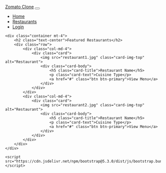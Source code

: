 <!DOCTYPE html>
<html lang="en">
<head>
    <meta charset="UTF-8">
    <meta name="viewport" content="width=device-width, initial-scale=1.0">
    <title>Zomato Clone</title>
    <link rel="stylesheet" href="https://cdn.jsdelivr.net/npm/bootstrap@5.3.0/dist/css/bootstrap.min.css">
    <link rel="stylesheet" href="styles.css">
</head>
<body>
    <nav class="navbar navbar-expand-lg navbar-dark bg-danger">
        <div class="container">
            <a class="navbar-brand" href="#">Zomato Clone</a>
            <button class="navbar-toggler" type="button" data-bs-toggle="collapse" data-bs-target="#navbarNav">
                <span class="navbar-toggler-icon"></span>
            </button>
            <div class="collapse navbar-collapse" id="navbarNav">
                <ul class="navbar-nav ms-auto">
                    <li class="nav-item"><a class="nav-link" href="#">Home</a></li>
                    <li class="nav-item"><a class="nav-link" href="#">Restaurants</a></li>
                    <li class="nav-item"><a class="nav-link" href="#">Login</a></li>
                </ul>
            </div>
        </div>
    </nav>
    
    <div class="container mt-4">
        <h2 class="text-center">Featured Restaurants</h2>
        <div class="row">
            <div class="col-md-4">
                <div class="card">
                    <img src="restaurant1.jpg" class="card-img-top" alt="Restaurant">
                    <div class="card-body">
                        <h5 class="card-title">Restaurant Name</h5>
                        <p class="card-text">Cuisine Type</p>
                        <a href="#" class="btn btn-primary">View Menu</a>
                    </div>
                </div>
            </div>
            <div class="col-md-4">
                <div class="card">
                    <img src="restaurant2.jpg" class="card-img-top" alt="Restaurant">
                    <div class="card-body">
                        <h5 class="card-title">Restaurant Name</h5>
                        <p class="card-text">Cuisine Type</p>
                        <a href="#" class="btn btn-primary">View Menu</a>
                    </div>
                </div>
            </div>
        </div>
    </div>
    
    <script src="https://cdn.jsdelivr.net/npm/bootstrap@5.3.0/dist/js/bootstrap.bundle.min.js"></script>
</body>
</html>

